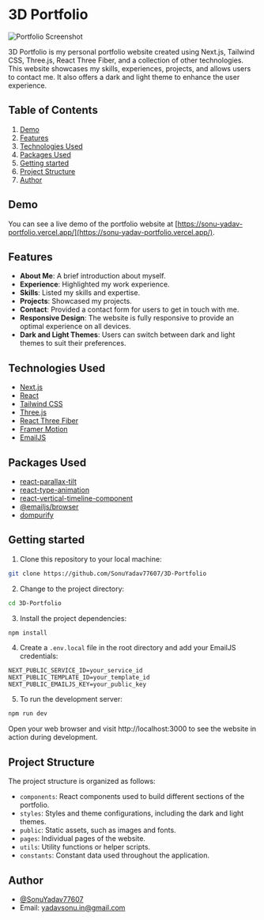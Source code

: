 # 3D Portfolio

![Portfolio Screenshot](/public/assets/readme_assets/screenshot.png)

3D Portfolio is my personal portfolio website created using Next.js, Tailwind CSS, Three.js, React Three Fiber, and a collection of other technologies. This website showcases my skills, experiences, projects, and allows users to contact me. It also offers a dark and light theme to enhance the user experience.

## Table of Contents

1.  [Demo](#demo)
2.  [Features](#features)
3.  [Technologies Used](#technologies-used)
4.  [Packages Used](#packages-used)
5.  [Getting started](#getting-started)
6.  [Project Structure](#project-structure)
7.  [Author](#author)

## Demo

You can see a live demo of the portfolio website at [https://sonu-yadav-portfolio.vercel.app/](https://sonu-yadav-portfolio.vercel.app/).

## Features

-   **About Me**: A brief introduction about myself.
-   **Experience**: Highlighted my work experience.
-   **Skills**: Listed my skills and expertise.
-   **Projects**: Showcased my projects.
-   **Contact**: Provided a contact form for users to get in touch with me.
-   **Responsive Design**: The website is fully responsive to provide an optimal experience on all devices.
-   **Dark and Light Themes**: Users can switch between dark and light themes to suit their preferences.

## Technologies Used

-   [Next.js](https://nextjs.org)
-   [React](https://reactjs.dev)
-   [Tailwind CSS](https://tailwindcss.com)
-   [Three.js](https://threejs.org)
-   [React Three Fiber](https://github.com/pmndrs/react-three-fiber)
-   [Framer Motion](https://www.framer.com/motion/)
-   [EmailJS](https://www.emailjs.com/)

## Packages Used

-   [react-parallax-tilt](https://www.npmjs.com/package/react-parallax-tilt)
-   [react-type-animation](https://www.npmjs.com/package/react-type-animation)
-   [react-vertical-timeline-component](https://www.npmjs.com/package/react-vertical-timeline-component)
-   [@emailjs/browser](https://www.npmjs.com/package/@emailjs/browser)
-   [dompurify](https://www.npmjs.com/package/dompurify)

## Getting started

1. Clone this repository to your local machine:

```bash
git clone https://github.com/SonuYadav77607/3D-Portfolio
```

2. Change to the project directory:

```bash
cd 3D-Portfolio
```

3. Install the project dependencies:

```bash
npm install
```

4. Create a `.env.local` file in the root directory and add your EmailJS credentials:
```
NEXT_PUBLIC_SERVICE_ID=your_service_id
NEXT_PUBLIC_TEMPLATE_ID=your_template_id
NEXT_PUBLIC_EMAILJS_KEY=your_public_key
```

5. To run the development server:

```bash
npm run dev
```

Open your web browser and visit http://localhost:3000 to see the website in action during development.

## Project Structure

The project structure is organized as follows:

-   `components`: React components used to build different sections of the portfolio.
-   `styles`: Styles and theme configurations, including the dark and light themes.
-   `public`: Static assets, such as images and fonts.
-   `pages`: Individual pages of the website.
-   `utils`: Utility functions or helper scripts.
-   `constants`: Constant data used throughout the application.

## Author

-   [@SonuYadav77607](https://github.com/https://github.com/yaddv-sonu)
-   Email: yadavsonu.in@gmail.com

